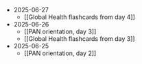 - 2025-06-27
	- [[Global Health flashcards from day 4]]
- 2025-06-26
	- [[PAN orientation, day 3]]
	- [[Global Health flashcards from day 3]]
- 2025-06-25
	- [[PAN orientation, day 2]]